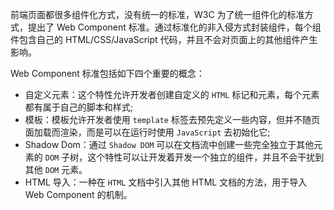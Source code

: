 前端页面都很多组件化方式，没有统一的标准，W3C 为了统一组件化的标准方式，提出了 Web Component 标准。通过标准化的非入侵方式封装组件，每个组件包含自己的 HTML/CSS/JavaScript 代码，并且不会对页面上的其他组件产生影响。

Web Component 标准包括如下四个重要的概念：

* 自定义元素：这个特性允许开发者创建自定义的 `HTML` 标记和元素，每个元素都有属于自己的脚本和样式;
* 模板：模板允许开发者使用 `template` 标签去预先定义一些内容，但并不随页面加载而渲染，而是可以在运行时使用 `JavaScript` 去初始化它;
* Shadow Dom：通过 `Shadow DOM` 可以在文档流中创建一些完全独立于其他元素的 `DOM` 子树，这个特性可以让开发着开发一个独立的组件，并且不会干扰到其他 `DOM` 元素。
* HTML 导入：一种在 `HTML` 文档中引入其他 HTML 文档的方法，用于导入 Web Component 的机制。